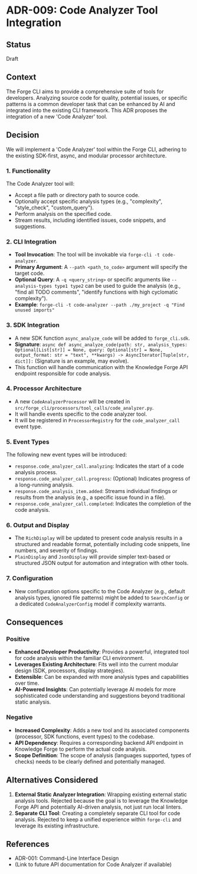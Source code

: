 # ADR-009: Code Analyzer Tool Integration

## Status
Draft

## Context
The Forge CLI aims to provide a comprehensive suite of tools for developers. Analyzing source code for quality, potential issues, or specific patterns is a common developer task that can be enhanced by AI and integrated into the existing CLI framework. This ADR proposes the integration of a new 'Code Analyzer' tool.

## Decision
We will implement a 'Code Analyzer' tool within the Forge CLI, adhering to the existing SDK-first, async, and modular processor architecture.

### 1. Functionality
The Code Analyzer tool will:
- Accept a file path or directory path to source code.
- Optionally accept specific analysis types (e.g., "complexity", "style_check", "custom_query").
- Perform analysis on the specified code.
- Stream results, including identified issues, code snippets, and suggestions.

### 2. CLI Integration
- **Tool Invocation**: The tool will be invokable via `forge-cli -t code-analyzer`.
- **Primary Argument**: A `--path <path_to_code>` argument will specify the target code.
- **Optional Query**: A `-q <query_string>` or specific arguments like `--analysis-types type1 type2` can be used to guide the analysis (e.g., "find all TODO comments", "identify functions with high cyclomatic complexity").
- **Example**: `forge-cli -t code-analyzer --path ./my_project -q "Find unused imports"`

### 3. SDK Integration
- A new SDK function `async_analyze_code` will be added to `forge_cli.sdk`.
- **Signature**: `async def async_analyze_code(path: str, analysis_types: Optional[List[str]] = None, query: Optional[str] = None, output_format: str = "text", **kwargs) -> AsyncIterator[Tuple[str, dict]]:` (Signature is an example, may evolve).
- This function will handle communication with the Knowledge Forge API endpoint responsible for code analysis.

### 4. Processor Architecture
- A new `CodeAnalyzerProcessor` will be created in `src/forge_cli/processors/tool_calls/code_analyzer.py`.
- It will handle events specific to the code analyzer tool.
- It will be registered in `ProcessorRegistry` for the `code_analyzer_call` event type.

### 5. Event Types
The following new event types will be introduced:
- `response.code_analyzer_call.analyzing`: Indicates the start of a code analysis process.
- `response.code_analyzer_call.progress`: (Optional) Indicates progress of a long-running analysis.
- `response.code_analysis_item.added`: Streams individual findings or results from the analysis (e.g., a specific issue found in a file).
- `response.code_analyzer_call.completed`: Indicates the completion of the code analysis.

### 6. Output and Display
- The `RichDisplay` will be updated to present code analysis results in a structured and readable format, potentially including code snippets, line numbers, and severity of findings.
- `PlainDisplay` and `JsonDisplay` will provide simpler text-based or structured JSON output for automation and integration with other tools.

### 7. Configuration
- New configuration options specific to the Code Analyzer (e.g., default analysis types, ignored file patterns) might be added to `SearchConfig` or a dedicated `CodeAnalyzerConfig` model if complexity warrants.

## Consequences

### Positive
- **Enhanced Developer Productivity**: Provides a powerful, integrated tool for code analysis within the familiar CLI environment.
- **Leverages Existing Architecture**: Fits well into the current modular design (SDK, processors, display strategies).
- **Extensible**: Can be expanded with more analysis types and capabilities over time.
- **AI-Powered Insights**: Can potentially leverage AI models for more sophisticated code understanding and suggestions beyond traditional static analysis.

### Negative
- **Increased Complexity**: Adds a new tool and its associated components (processor, SDK functions, event types) to the codebase.
- **API Dependency**: Requires a corresponding backend API endpoint in Knowledge Forge to perform the actual code analysis.
- **Scope Definition**: The scope of analysis (languages supported, types of checks) needs to be clearly defined and potentially managed.

## Alternatives Considered

1.  **External Static Analyzer Integration**: Wrapping existing external static analysis tools. Rejected because the goal is to leverage the Knowledge Forge API and potentially AI-driven analysis, not just run local linters.
2.  **Separate CLI Tool**: Creating a completely separate CLI tool for code analysis. Rejected to keep a unified experience within `forge-cli` and leverage its existing infrastructure.

## References
- ADR-001: Command-Line Interface Design
- (Link to future API documentation for Code Analyzer if available)
